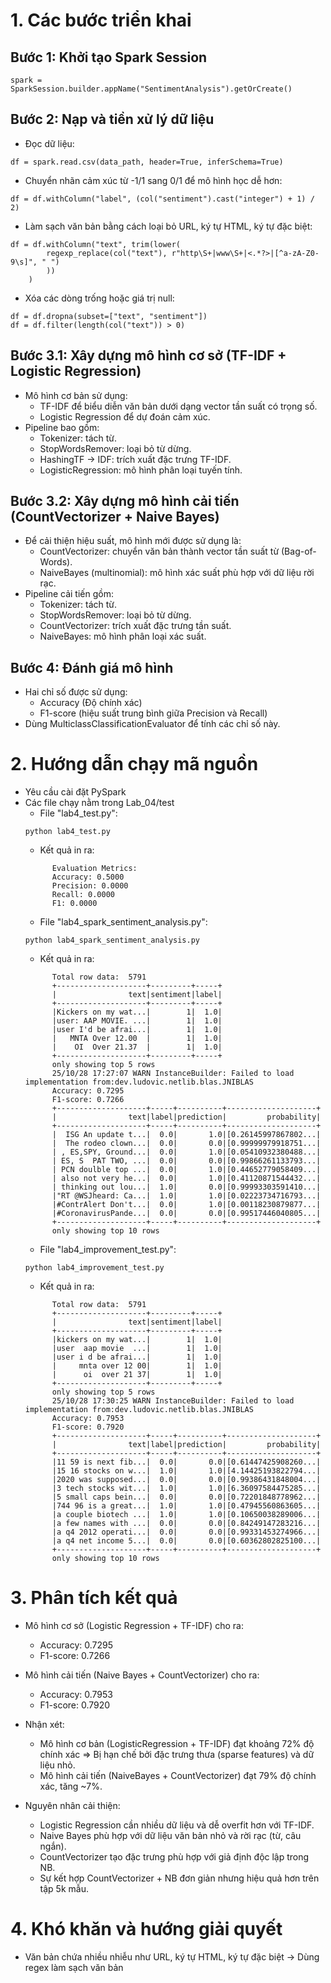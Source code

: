 # 1. Các bước triển khai
## Bước 1: Khởi tạo Spark Session
```
spark = SparkSession.builder.appName("SentimentAnalysis").getOrCreate()
```
## Bước 2: Nạp và tiền xử lý dữ liệu
- Đọc dữ liệu:
```
df = spark.read.csv(data_path, header=True, inferSchema=True)
```
- Chuyển nhãn cảm xúc từ -1/1 sang 0/1 để mô hình học dễ hơn:
```
df = df.withColumn("label", (col("sentiment").cast("integer") + 1) / 2)
```
- Làm sạch văn bản bằng cách loại bỏ URL, ký tự HTML, ký tự đặc biệt:
```
df = df.withColumn("text", trim(lower(
        regexp_replace(col("text"), r"http\S+|www\S+|<.*?>|[^a-zA-Z0-9\s]", " ")
        ))
    )
```
- Xóa các dòng trống hoặc giá trị null:
```
df = df.dropna(subset=["text", "sentiment"])
df = df.filter(length(col("text")) > 0)
```
## Bước 3.1: Xây dựng mô hình cơ sở (TF-IDF + Logistic Regression)
- Mô hình cơ bản sử dụng:
  - TF-IDF để biểu diễn văn bản dưới dạng vector tần suất có trọng số.
  - Logistic Regression để dự đoán cảm xúc.
- Pipeline bao gồm:
  - Tokenizer: tách từ.
  - StopWordsRemover: loại bỏ từ dừng.
  - HashingTF -> IDF: trích xuất đặc trưng TF-IDF.
  - LogisticRegression: mô hình phân loại tuyến tính.

## Bước 3.2: Xây dựng mô hình cải tiến (CountVectorizer + Naive Bayes)
- Để cải thiện hiệu suất, mô hình mới được sử dụng là:
  - CountVectorizer: chuyển văn bản thành vector tần suất từ (Bag-of-Words).
  - NaiveBayes (multinomial): mô hình xác suất phù hợp với dữ liệu rời rạc.
- Pipeline cải tiến gồm:
  - Tokenizer: tách từ.
  - StopWordsRemover: loại bỏ từ dừng.
  - CountVectorizer: trích xuất đặc trưng tần suất.
  - NaiveBayes: mô hình phân loại xác suất.
 
## Bước 4: Đánh giá mô hình
- Hai chỉ số được sử dụng:
  - Accuracy (Độ chính xác)
  - F1-score (hiệu suất trung bình giữa Precision và Recall)
- Dùng MulticlassClassificationEvaluator để tính các chỉ số này.

# 2. Hướng dẫn chạy mã nguồn
- Yêu cầu cài đặt PySpark
- Các file chạy nằm trong Lab_04/test
  - File "lab4_test.py":
  ```
  python lab4_test.py
  ```
  - Kết quả in ra:
  ```
        Evaluation Metrics:
        Accuracy: 0.5000
        Precision: 0.0000
        Recall: 0.0000
        F1: 0.0000
  ```
  - File "lab4_spark_sentiment_analysis.py":
  ```
  python lab4_spark_sentiment_analysis.py
  ```
  - Kết quả in ra:
  ```
        Total row data:  5791
        +--------------------+---------+-----+
        |                text|sentiment|label|
        +--------------------+---------+-----+
        |Kickers on my wat...|        1|  1.0|
        |user: AAP MOVIE. ...|        1|  1.0|
        |user I'd be afrai...|        1|  1.0|
        |   MNTA Over 12.00  |        1|  1.0|
        |    OI  Over 21.37  |        1|  1.0|
        +--------------------+---------+-----+
        only showing top 5 rows
        25/10/28 17:27:07 WARN InstanceBuilder: Failed to load implementation from:dev.ludovic.netlib.blas.JNIBLAS
        Accuracy: 0.7295
        F1-score: 0.7266
        +--------------------+-----+----------+--------------------+
        |                text|label|prediction|         probability|
        +--------------------+-----+----------+--------------------+
        |  ISG An update t...|  0.0|       1.0|[0.26145997867802...|
        |  The rodeo clown...|  0.0|       0.0|[0.99999979918751...|
        | , ES,SPY, Ground...|  0.0|       1.0|[0.05410932380488...|
        | ES, S  PAT TWO, ...|  0.0|       0.0|[0.99866261133793...|
        | PCN doulble top ...|  0.0|       1.0|[0.44652779058409...|
        | also not very he...|  0.0|       1.0|[0.41120871544432...|
        | thinking out lou...|  1.0|       0.0|[0.99993303591410...|
        |"RT @WSJheard: Ca...|  1.0|       1.0|[0.02223734716793...|
        |#ContrAlert Don't...|  0.0|       1.0|[0.00118230879877...|
        |#CoronavirusPande...|  0.0|       0.0|[0.99517446040805...|
        +--------------------+-----+----------+--------------------+
        only showing top 10 rows
  ```
  - File "lab4_improvement_test.py":
  ```
  python lab4_improvement_test.py
  ```
  - Kết quả in ra:
  ```
        Total row data:  5791
        +--------------------+---------+-----+
        |                text|sentiment|label|
        +--------------------+---------+-----+
        |kickers on my wat...|        1|  1.0|
        |user  aap movie  ...|        1|  1.0|
        |user i d be afrai...|        1|  1.0|
        |     mnta over 12 00|        1|  1.0|
        |      oi  over 21 37|        1|  1.0|
        +--------------------+---------+-----+
        only showing top 5 rows
        25/10/28 17:30:25 WARN InstanceBuilder: Failed to load implementation from:dev.ludovic.netlib.blas.JNIBLAS
        Accuracy: 0.7953
        F1-score: 0.7920
        +--------------------+-----+----------+--------------------+
        |                text|label|prediction|         probability|
        +--------------------+-----+----------+--------------------+
        |11 59 is next fib...|  0.0|       0.0|[0.61447425908260...|
        |15 16 stocks on w...|  1.0|       1.0|[4.14425193822794...|
        |2020 was supposed...|  0.0|       0.0|[0.99386431848004...|
        |3 tech stocks wit...|  1.0|       1.0|[6.36097584475285...|
        |5 small caps bein...|  0.0|       0.0|[0.72201848778962...|
        |744 96 is a great...|  1.0|       1.0|[0.47945560863605...|
        |a couple biotech ...|  1.0|       1.0|[0.10650038289006...|
        |a few names with ...|  0.0|       0.0|[0.84249147283216...|
        |a q4 2012 operati...|  0.0|       0.0|[0.99331453274966...|
        |a q4 net income 5...|  0.0|       0.0|[0.60362802825100...|
        +--------------------+-----+----------+--------------------+
        only showing top 10 rows
  ```
  
# 3. Phân tích kết quả
- Mô hình cơ sở (Logistic Regression + TF-IDF) cho ra:
  - Accuracy: 0.7295
  - F1-score: 0.7266

- Mô hình cải tiến (Naive Bayes + CountVectorizer) cho ra:
  - Accuracy: 0.7953
  - F1-score: 0.7920
 
- Nhận xét:
  - Mô hình cơ bản (LogisticRegression + TF-IDF) đạt khoảng 72% độ chính xác => Bị hạn chế bởi đặc trưng thưa (sparse features) và dữ liệu nhỏ.
  - Mô hình cải tiến (NaiveBayes + CountVectorizer) đạt 79% độ chính xác, tăng ~7%.

- Nguyên nhân cải thiện:
  - Logistic Regression cần nhiều dữ liệu và dễ overfit hơn với TF-IDF.
  - Naive Bayes phù hợp với dữ liệu văn bản nhỏ và rời rạc (từ, câu ngắn).
  - CountVectorizer tạo đặc trưng phù hợp với giả định độc lập trong NB.
  - Sự kết hợp CountVectorizer + NB đơn giản nhưng hiệu quả hơn trên tập 5k mẫu.
 
# 4. Khó khăn và hướng giải quyết
- Văn bản chứa nhiều nhiễu như URL, ký tự HTML, ký tự đặc biệt -> Dùng regex làm sạch văn bản

